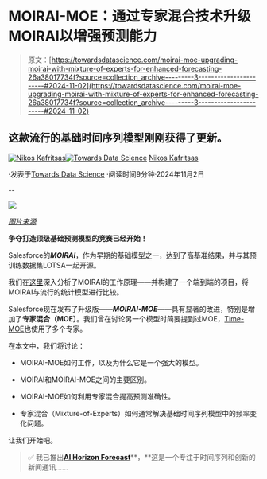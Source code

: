 # MOIRAI-MOE：通过专家混合技术升级MOIRAI以增强预测能力

> 原文：[https://towardsdatascience.com/moirai-moe-upgrading-moirai-with-mixture-of-experts-for-enhanced-forecasting-26a38017734f?source=collection_archive---------3-----------------------#2024-11-02](https://towardsdatascience.com/moirai-moe-upgrading-moirai-with-mixture-of-experts-for-enhanced-forecasting-26a38017734f?source=collection_archive---------3-----------------------#2024-11-02)

## 这款流行的基础时间序列模型刚刚获得了更新。

[](https://medium.com/@nikoskafritsas?source=post_page---byline--26a38017734f--------------------------------)[![Nikos Kafritsas](../Images/de965cfcd8fbd8e1baf849017d365cbb.png)](https://medium.com/@nikoskafritsas?source=post_page---byline--26a38017734f--------------------------------)[](https://towardsdatascience.com/?source=post_page---byline--26a38017734f--------------------------------)[![Towards Data Science](../Images/a6ff2676ffcc0c7aad8aaf1d79379785.png)](https://towardsdatascience.com/?source=post_page---byline--26a38017734f--------------------------------) [Nikos Kafritsas](https://medium.com/@nikoskafritsas?source=post_page---byline--26a38017734f--------------------------------)

·发表于[Towards Data Science](https://towardsdatascience.com/?source=post_page---byline--26a38017734f--------------------------------) ·阅读时间9分钟·2024年11月2日

--

![](../Images/c9226dcc182fdd8bd83c8b18f4665da4.png)

[*图片来源*](https://arxiv.org/pdf/2410.10469)

**争夺打造顶级基础预测模型的竞赛已经开始！**

Salesforce的***MOIRAI***，作为早期的基础模型之一，达到了高基准结果，并与其预训练数据集LOTSA一起开源。

我们在[这里](https://medium.com/towards-data-science/moirai-salesforces-foundation-model-for-time-series-forecasting-4eff6c34093d)深入分析了MOIRAI的工作原理——并构建了一个端到端的项目，将MOIRAI与流行的统计模型进行比较。

Salesforce现在发布了升级版——***MOIRAI-MOE***——具有显著的改进，特别是增加了**专家混合（MOE）**。我们曾在讨论另一个模型时简要提到过MOE，[Time-MOE](https://aihorizonforecast.substack.com/p/time-moe-billion-scale-time-series)也使用了多个专家。

在本文中，我们将讨论：

+   MOIRAI-MOE如何工作，以及为什么它是一个强大的模型。

+   MOIRAI和MOIRAI-MOE之间的主要区别。

+   MOIRAI-MOE如何利用专家混合提高预测准确性。

+   专家混合（Mixture-of-Experts）如何通常解决基础时间序列模型中的频率变化问题。

让我们开始吧。

> ✅ 我已推出[**AI Horizon Forecast**](https://aihorizonforecast.substack.com/)**，**这是一个专注于时间序列和创新的新闻通讯……
